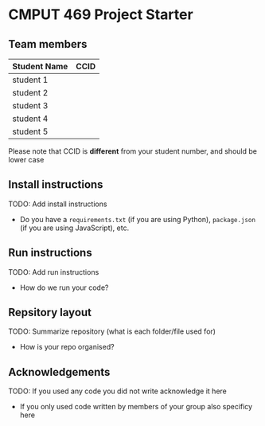 # CMPUT 469 Project Starter

## Team members

|Student Name| CCID |
|------------|------|
|student 1   |      |
|student 2   |      |
|student 3   |      |
|student 4   |      |
|student 5   |      |

Please note that CCID is **different** from your student number, and should be lower case

## Install instructions
TODO: Add install instructions
- Do you have a `requirements.txt` (if you are using Python), `package.json` (if you are using JavaScript), etc.

## Run instructions
TODO: Add run instructions
- How do we run your code?

## Repsitory layout
TODO: Summarize repository (what is each folder/file used for)
- How is your repo organised?

## Acknowledgements
TODO: If you used any code you did not write acknowledge it here
- If you only used code written by members of your group also specificy here
